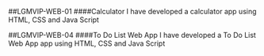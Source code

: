 ##LGMVIP-WEB-01
####Calculator
I have developed a calculator app using HTML, CSS and Java Script

##LGMVIP-WEB-04
####To Do List Web App
I have developed a To Do List Web App app using HTML, CSS and Java Script

